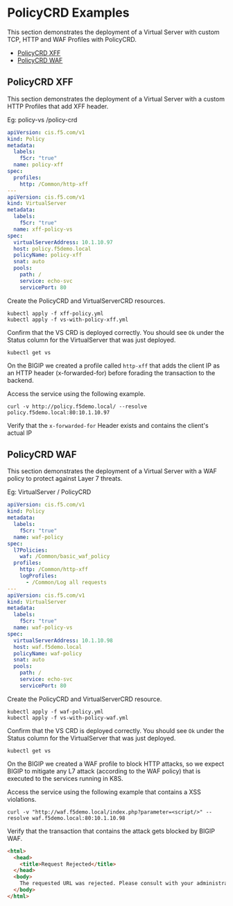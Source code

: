 # PolicyCRD Examples

This section demonstrates the deployment of a Virtual Server with custom TCP, HTTP and WAF Profiles with PolicyCRD.

- [PolicyCRD XFF](#policycrd-xff)
- [PolicyCRD WAF](#policycrd-waf)

## PolicyCRD XFF
This section demonstrates the deployment of a Virtual Server with a custom HTTP Profiles that add XFF header.

Eg: policy-vs /policy-crd 
```yml
apiVersion: cis.f5.com/v1
kind: Policy
metadata:
  labels:
    f5cr: "true"
  name: policy-xff
spec:
  profiles:
    http: /Common/http-xff
---
apiVersion: cis.f5.com/v1
kind: VirtualServer
metadata:
  labels:
    f5cr: "true"
  name: xff-policy-vs
spec:
  virtualServerAddress: 10.1.10.97
  host: policy.f5demo.local
  policyName: policy-xff
  snat: auto
  pools:
    path: /
    service: echo-svc
    servicePort: 80
```

Create the PolicyCRD and VirtualServerCRD resources.
```
kubectl apply -f xff-policy.yml
kubectl apply -f vs-with-policy-xff.yml
```

Confirm that the VS CRD is deployed correctly. You should see `Ok` under the Status column for the VirtualServer that was just deployed.
```
kubectl get vs 
```

On the BIGIP we created a profile called `http-xff` that adds the client IP as an HTTP header (x-forwarded-for) before forading the transaction to the backend.

Access the service using the following example. 
```
curl -v http://policy.f5demo.local/ --resolve policy.f5demo.local:80:10.1.10.97
```

Verify that the `x-forwarded-for` Header exists and contains the client's actual IP



## PolicyCRD WAF
This section demonstrates the deployment of a Virtual Server with a WAF policy to protect against Layer 7 threats.

Eg: VirtualServer / PolicyCRD 
```yml
apiVersion: cis.f5.com/v1
kind: Policy
metadata:
  labels:
    f5cr: "true"
  name: waf-policy
spec:
  l7Policies:
    waf: /Common/basic_waf_policy
  profiles:
    http: /Common/http-xff
    logProfiles:
      - /Common/Log all requests
---
apiVersion: cis.f5.com/v1
kind: VirtualServer
metadata:
  labels:
    f5cr: "true"
  name: waf-policy-vs
spec:
  virtualServerAddress: 10.1.10.98
  host: waf.f5demo.local
  policyName: waf-policy
  snat: auto
  pools:
    path: /
    service: echo-svc
    servicePort: 80
```

Create the PolicyCRD and VirtualServerCRD resource.
```
kubectl apply -f waf-policy.yml
kubectl apply -f vs-with-policy-waf.yml
```

Confirm that the VS CRD is deployed correctly. You should see `Ok` under the Status column for the VirtualServer that was just deployed.
```
kubectl get vs 
```

On the BIGIP we created a WAF profile to block HTTP attacks, so we expect BIGIP to mitigate any L7 attack (according to the WAF policy) that is executed to the services running in K8S.

Access the service using the following example that contains a XSS violations. 
```
curl -v "http://waf.f5demo.local/index.php?parameter=<script/>" --resolve waf.f5demo.local:80:10.1.10.98
```

Verify that the  transaction that contains the attack gets blocked by BIGIP WAF.
```html
<html>
  <head>
    <title>Request Rejected</title>
  </head>
  <body>
    The requested URL was rejected. Please consult with your administrator.<br><br>Your support ID is: 4045204596866416688<br><br><a href='javascript:history.back();'>[Go Back]</a>
  </body>
</html>
```

